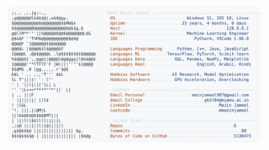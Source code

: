 <picture>
  <source srcset="https://raw.githubusercontent.com/mmazinjameel/mmazinjameel/main/dark_mode.svg?v=1741177075" media="(prefers-color-scheme: dark)">
  <img src="https://raw.githubusercontent.com/mmazinjameel/mmazinjameel/main/light_mode.svg?v=1741177075">
</picture>

